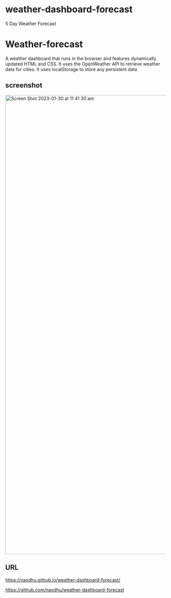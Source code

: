 # weather-dashboard-forecast
5 Day Weather Forecast

# Weather-forecast
A weather dashboard that runs in the browser and features dynamically updated HTML and CSS. It uses the OpenWeather API to retrieve weather data for cities. It uses localStorage to store any persistent data


## screenshot
<img width="1436" alt="Screen Shot 2023-01-30 at 11 41 30 am" src="https://user-images.githubusercontent.com/113915529/215365990-b04c22b3-1e3c-4856-a32e-3d6d1d5f4e56.png">



## URL
https://naodhu.github.io/weather-dashboard-forecast/


https://github.com/naodhu/weather-dashboard-forecast


